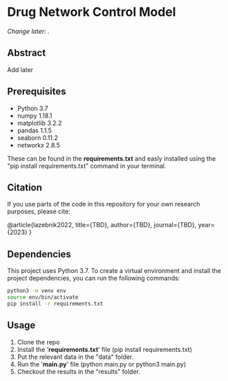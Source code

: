 # Drug Network Control Model
*Change later:* .

## Abstract 
Add later

## Prerequisites
- Python         3.7
- numpy          1.18.1
- matplotlib     3.2.2
- pandas         1.1.5
- seaborn        0.11.2
- networkx       2.8.5

These can be found in the **requirements.txt** and easly installed using the "pip install requirements.txt" command in your terminal. 


## Citation

If you use parts of the code in this repository for your own research purposes, please cite:

@article{lazebnik2022,
	title={TBD},
	author={TBD},
	journal={TBD},
	year={2023}
}

## Dependencies

This project uses Python 3.7.
To create a virtual environment and install the project dependencies, you can run the following commands:

```bash
python3 -m venv env
source env/bin/activate
pip install -r requirements.txt
```

## Usage 

1. Clone the repo
2. Install the '**requirements.txt**' file (pip install requirements.txt)
3. Put the relevant data in the "data" folder.
4. Run the '**main.py**' file (python main.py or python3 main.py)
5. Checkout the results in the "results" folder.
